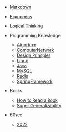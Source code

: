 <!-- markdownlint-disable MD041 -->

- [Markdown](Markdown.md)

- [Economics](docs/Economics.md)

- [Logical Thinking](docs/LogicalThinking.md)

- Programming Knowledge
  - [Algorithm](docs/Algorithms.md)
  - [ComputerNetwork](docs/ComputerNetwork.md)
  - [Design Prinsples](docs/DesignPrinciples.md)
  - [Linux](https://dunwu.github.io/linux-tutorial/)
  - [Java](docs/Java.md)
  - [MySQL](docs/MySQL.md)
  - [Redis](docs/Redis.md)
  - [SpringFramework](docs/SpringFramework.md)

- Books
  - [How to Read a Book](books/HowToReadABook.md)
  - [Super Generalizability](books/SuperGeneralizability.md)
  
- 60sec
  - [2022](docs/60sec2022.md)
